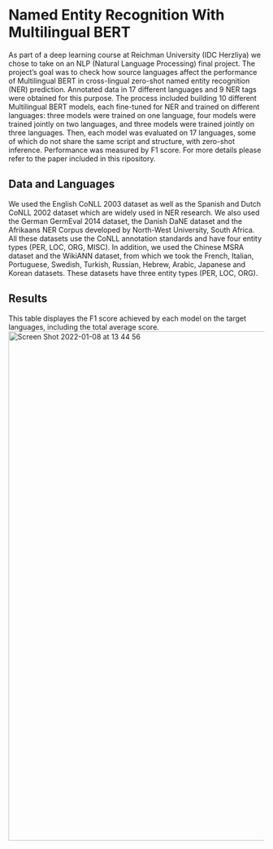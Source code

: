 # Named Entity Recognition With Multilingual BERT
 
As part of a deep learning course at Reichman University (IDC Herzliya) we chose to take on an NLP (Natural Language Processing) final project. The project’s goal was to check how source languages affect the performance of Multilingual BERT in cross-lingual zero-shot named entity recognition (NER) prediction. Annotated data in 17 different languages and 9 NER tags were obtained for this purpose. The process included building 10 different Multilingual BERT models, each fine-tuned for NER and trained on different languages: three models were trained on one language, four models were trained jointly on two languages, and three models were trained jointly on three languages. Then, each model was evaluated on 17 languages, some of which do not share the same script and structure, with zero-shot inference. Performance was measured by F1 score. 
For more details please refer to the paper included in this ripository.

## Data and Languages
We used the English CoNLL 2003 dataset as well as the Spanish and Dutch CoNLL 2002 dataset which are widely used in NER research. We also used the German GermEval 2014 dataset, the Danish DaNE dataset and the Afrikaans NER Corpus developed by North-West University, South Africa. All these datasets use the CoNLL annotation standards and have four entity types (PER, LOC, ORG, MISC).
In addition, we used the Chinese MSRA dataset and the WikiANN dataset, from which we took the French, Italian, Portuguese, Swedish, Turkish, Russian, Hebrew, Arabic, Japanese and Korean datasets. These datasets have three entity types (PER, LOC, ORG).

## Results
This table displayes the F1 score achieved by each model on the target languages, including the total average score.
<img width="1001" alt="Screen Shot 2022-01-08 at 13 44 56" src="https://user-images.githubusercontent.com/96059174/148642882-21d6d3e7-3ed7-47ba-ae8d-aaa42c673aac.png">
